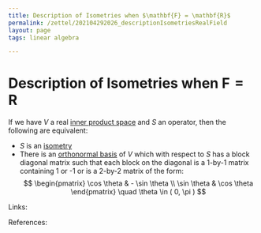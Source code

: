 ```yaml
---
title: Description of Isometries when $\mathbf{F} = \mathbf{R}$
permalink: /zettel/202104292026_descriptionIsometriesRealField
layout: page
tags: linear algebra

---
```

# Description of Isometries when $\mathbf{F} = \mathbf{R}$

If we have $V$ a real [inner product space](202102141708_innerProductSpace) and $S$ an operator, then the 
following are equivalent:
- $S$ is an [isometry](202102201248_isometryDefinition)
- There is an [orthonormal basis](202102142105_orthonormalBasisDefinition) of $V$ which with respect to $S$ has a 
  block diagonal matrix such that each block on the diagonal is a 1-by-1 matrix containing 1 or -1 or is a 
  2-by-2 matrix of the form:
$$
\begin{pmatrix}
\cos \theta & - \sin \theta \\
\sin \theta & \cos \theta
\end{pmatrix}
\quad \theta \in ( 0, \pi )
$$

Links: 

References: 

